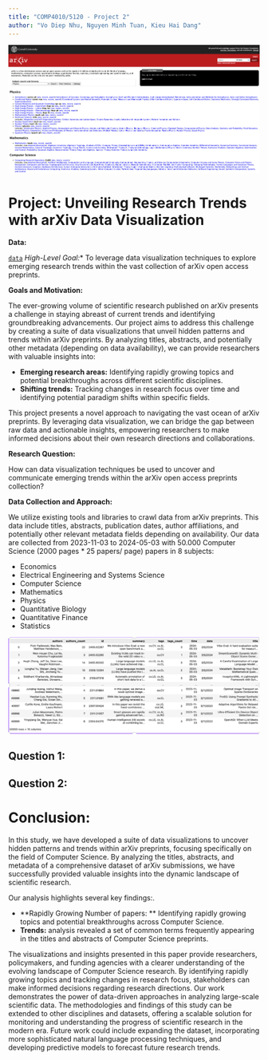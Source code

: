 ```yaml
---
title: "COMP4010/5120 - Project 2"
author: "Vo Diep Nhu, Nguyen Minh Tuan, Kieu Hai Dang"
---
```

![](images/banner.png)



# Project:  Unveiling Research Trends with arXiv Data Visualization 

**Data:** 

[`data`](https://github.com/mtuann/comp5120-data-vis/blob/main/project02/arxiv05_v2.csv)
*High-Level Goal:** To leverage data visualization techniques to explore emerging research trends within the vast collection of arXiv open access preprints.

**Goals and Motivation:** 

The ever-growing volume of scientific research published on arXiv presents a challenge in staying abreast of current trends and identifying groundbreaking advancements. Our project aims to address this challenge by creating a suite of data visualizations that unveil hidden patterns and trends within arXiv preprints. By analyzing titles, abstracts, and potentially other metadata (depending on data availability), we can provide researchers with valuable insights into:

- **Emerging research areas:** Identifying rapidly growing topics and potential breakthroughs across different scientific disciplines.
- **Shifting trends:** Tracking changes in research focus over time and identifying potential paradigm shifts within specific fields.
<!-- - **Collaboration patterns:** Visualizing co-authorship networks to understand research communities and collaborations driving innovation.
- **Author productivity:** Highlighting highly productive researchers and their areas of focus. -->

This project presents a novel approach to navigating the vast ocean of arXiv preprints. By leveraging data visualization, we can bridge the gap between raw data and actionable insights, empowering researchers to make informed decisions about their own research directions and collaborations.

**Research Question:**

How can data visualization techniques be used to uncover and communicate emerging trends within the arXiv open access preprints collection?

**Data Collection and Approach:**

We utilize existing tools and libraries to crawl data from arXiv preprints. This data include titles, abstracts, publication dates, author affiliations, and potentially other relevant metadata fields depending on availability. Our data are collected from 2023-11-03 to 2024-05-03 with 50.000 Computer Science (2000 pages * 25 papers/ page) papers in 8 subjects:

  - Economics
  - Electrical Engineering and Systems Science
  - Computer Science
  - Mathematics
  - Physics
  - Quantitative Biology
  - Quantitative Finance
  - Statistics

![](images/data.png)

## Question 1:

## Question 2:

# Conclusion:
In this study, we have developed a suite of data visualizations to uncover hidden patterns and trends within arXiv preprints, focusing specifically on the field of Computer Science. By analyzing the titles, abstracts, and metadata of a comprehensive dataset of arXiv submissions, we have successfully provided valuable insights into the dynamic landscape of scientific research.

Our analysis highlights several key findings:.
- **Rapidly Growing Number of papers: ** Identifying rapidly growing topics and potential breakthroughs across Computer Science.
- **Trends:** analysis revealed a set of common terms frequently appearing in the titles and abstracts of Computer Science preprints. 

The visualizations and insights presented in this paper provide researchers, policymakers, and funding agencies with a clearer understanding of the evolving landscape of Computer Science research. By identifying rapidly growing topics and tracking changes in research focus, stakeholders can make informed decisions regarding research directions. Our work demonstrates the power of data-driven approaches in analyzing large-scale scientific data. The methodologies and findings of this study can be extended to other disciplines and datasets, offering a scalable solution for monitoring and understanding the progress of scientific research in the modern era. Future work could include expanding the dataset, incorporating more sophisticated natural language processing techniques, and developing predictive models to forecast future research trends.
